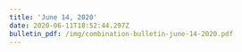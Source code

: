 ```yaml
---
title: 'June 14, 2020'
date: 2020-06-11T18:52:44.297Z
bulletin_pdf: /img/combination-bulletin-june-14-2020.pdf
---
```


